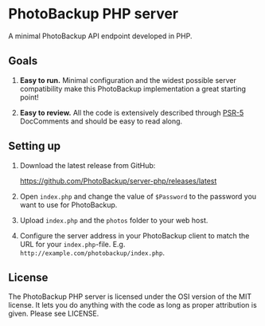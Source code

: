 # PhotoBackup PHP server

A minimal PhotoBackup API endpoint developed in PHP.

## Goals

1. **Easy to run.** Minimal configuration and the widest possible server
   compatibility make this PhotoBackup implementation a great starting point!

2. **Easy to review.** All the code is extensively described through [PSR-5][]
   DocComments and should be easy to read along.

[PSR-5]: https://github.com/phpDocumentor/fig-standards/tree/master/proposed

## Setting up

1. Download the latest release from GitHub:

   https://github.com/PhotoBackup/server-php/releases/latest

2. Open `index.php` and change the value of `$Password` to the password you want
   to use for PhotoBackup.

3. Upload `index.php` and the `photos` folder to your web host.

4. Configure the server address in your PhotoBackup client to match the URL for
   your `index.php`-file. E.g. `http://example.com/photobackup/index.php`.

## License

The PhotoBackup PHP server is licensed under the OSI version of the MIT license.
It lets you do anything with the code as long as proper attribution is given.
Please see LICENSE.
